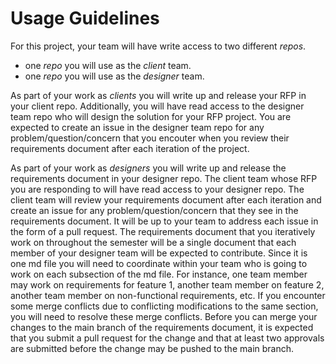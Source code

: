 # Usage Guidelines
For this project, your team will have write access to two different *repos*.
- one *repo* you will use as the *client* team.
- one *repo* you will use as the *designer* team.

As part of your work as *clients* you will write up and release your RFP in your client repo. Additionally, you will have read access to the designer team repo who will design the solution for your RFP project. You are expected to create an issue in the designer team repo for any problem/question/concern that you encouter when you review their requirements document after each iteration of the project. 

As part of your work as *designers* you will write up and release the requirements document in your designer repo. The client team whose RFP you are responding to will have read access to your designer repo. The client team will review your requirements document after each iteration and create an issue for any problem/question/concern that they see in the requirements document. It will be up to your team to address each issue in the form of a pull request. The requirements document that you iteratively work on throughout the semester will be a single document that each member of your designer team will be expected to contribute. Since it is one md file you will need to coordinate within your team who is going to work on each subsection of the md file. For instance, one team member may work on requirements for feature 1, another team member on feature 2, another team member on non-functional requirements, etc. If you encounter some merge conflicts due to conflicting modifications to the same section, you will need to resolve these merge conflicts. Before you can merge your changes to the main branch of the requirements document, it is expected that you submit a pull request for the change and that at least two approvals are submitted before the change may be pushed to the main branch.


